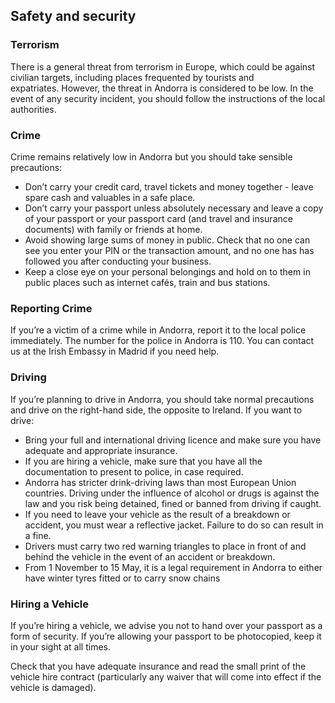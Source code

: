 ## Safety and security

### **Terrorism**

There is a general threat from terrorism in Europe, which could be against civilian targets, including places frequented by tourists and expatriates. However, the threat in Andorra is considered to be low. In the event of any security incident, you should follow the instructions of the local authorities.

### **Crime**

Crime remains relatively low in Andorra but you should take sensible precautions:

* Don’t carry your credit card, travel tickets and money together - leave spare cash and valuables in a safe place.
* Don’t carry your passport unless absolutely necessary and leave a copy of your passport or your passport card (and travel and insurance documents) with family or friends at home.
* Avoid showing large sums of money in public. Check that no one can see you enter your PIN or the transaction amount, and no one has has followed you after conducting your business.
* Keep a close eye on your personal belongings and hold on to them in public places such as internet cafés, train and bus stations.

### **Reporting Crime**

If you’re a victim of a crime while in Andorra, report it to the local police immediately. The number for the police in Andorra is 110. You can contact us at the Irish Embassy in Madrid if you need help.

### **Driving**

If you’re planning to drive in Andorra, you should take normal precautions and drive on the right-hand side, the opposite to Ireland. If you want to drive:

* Bring your full and international driving licence and make sure you have adequate and appropriate insurance.
* If you are hiring a vehicle, make sure that you have all the documentation to present to police, in case required.
* Andorra has stricter drink-driving laws than most European Union countries. Driving under the influence of alcohol or drugs is against the law and you risk being detained, fined or banned from driving if caught.
* If you need to leave your vehicle as the result of a breakdown or accident, you must wear a reflective jacket. Failure to do so can result in a fine.
* Drivers must carry two red warning triangles to place in front of and behind the vehicle in the event of an accident or breakdown.
* From 1 November to 15 May, it is a legal requirement in Andorra to either have winter tyres fitted or to carry snow chains

### **Hiring a Vehicle**

If you’re hiring a vehicle, we advise you not to hand over your passport as a form of security. If you’re allowing your passport to be photocopied, keep it in your sight at all times.

Check that you have adequate insurance and read the small print of the vehicle hire contract (particularly any waiver that will come into effect if the vehicle is damaged).
